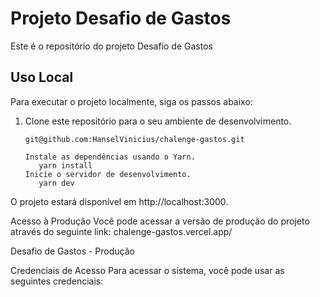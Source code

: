 # Projeto Desafio de Gastos

Este é o repositório do projeto Desafio de Gastos

## Uso Local

Para executar o projeto localmente, siga os passos abaixo:

1. Clone este repositório para o seu ambiente de desenvolvimento.

   ```shell
   git@github.com:HanselVinicius/chalenge-gastos.git

   Instale as dependências usando o Yarn.
      yarn install
   Inicie o servidor de desenvolvimento.
      yarn dev
   
O projeto estará disponível em http://localhost:3000.
  
Acesso à Produção
Você pode acessar a versão de produção do projeto através do seguinte link:
chalenge-gastos.vercel.app/

Desafio de Gastos - Produção

Credenciais de Acesso
Para acessar o sistema, você pode usar as seguintes credenciais:



